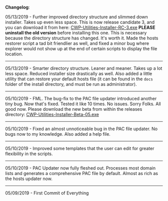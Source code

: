 **Changelog**:

05/13/2019 - Further improved directory structure and slimmed down installer. Takes up even less space. This is now release candidate 3, and you can download it from here: [CWP-Utilities-Installer-RC-3.exe](https://github.com/bongochong/CWP-Utilities/raw/master/Releases/CWP-Utilities-Installer-RC-3.exe) **PLEASE uninstall the old version** before installing this one. This is necessary because the directory structure has changed. It's worth it. Made the hosts restorer script a tad bit friendlier as well, and fixed a minor bug where explorer would not show up at the end of certain scripts to display the file location.

---

05/13/2019 - Smarter directory structure. Leaner and meaner. Takes up a lot less space. Reduced installer size drastically as well. Also added a little utility that can restore your default hosts file (it can be found in the `docs` folder of the install directory, and must be run as administrator).

---

05/10/2019 - FML. The bug-fix to the PAC file updater introduced another tiny bug. Now that's fixed. Tested it like 10 times. No issues. Sorry Folks. All good now. Please download the new beta from within the releases directory: [CWP-Utilities-Installer-Beta-05.exe](https://github.com/bongochong/CWP-Utilities/raw/master/Releases/CWP-Utilities-Installer-Beta-05.exe)

---

05/10/2019 - Fixed an almost unnoticeable bug in the PAC file updater. No bugs now to my knowledge. Also added a help file.

---

05/10/2019 - Improved some templates that the user can edit for greater flexibility in the scripts.

---

05/10/2019 - PAC Updater now fully fleshed out. Processes most domain lists and generates a comprehensive PAC file by default. Almost as rich as the hosts updater now.

---

05/09/2019 - First Commit of Everything
